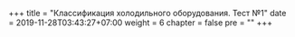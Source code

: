 +++
title = "Классификация холодильного оборудования. Тест №1"
date = 2019-11-28T03:43:27+07:00
weight = 6
chapter = false
pre = ""
+++